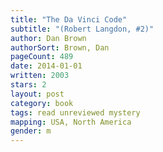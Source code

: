 ```yaml
---
title: "The Da Vinci Code"
subtitle: "(Robert Langdon, #2)"
author: Dan Brown
authorSort: Brown, Dan
pageCount: 489
date: 2014-01-01
written: 2003
stars: 2
layout: post
category: book
tags: read unreviewed mystery
mapping: USA, North America
gender: m
---
```

